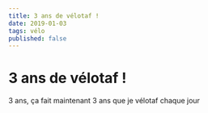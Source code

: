 ```yaml
---
title: 3 ans de vélotaf !
date: 2019-01-03
tags: vélo
published: false
---
```


# 3 ans de vélotaf !

3 ans, ça fait maintenant 3 ans que je vélotaf chaque jour
